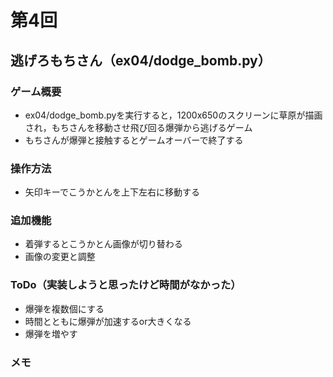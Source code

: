 # 第4回
## 逃げろもちさん（ex04/dodge_bomb.py）
### ゲーム概要
- ex04/dodge_bomb.pyを実行すると，1200x650のスクリーンに草原が描画され，もちさんを移動させ飛び回る爆弾から逃げるゲーム
- もちさんが爆弾と接触するとゲームオーバーで終了する
### 操作方法
- 矢印キーでこうかとんを上下左右に移動する
### 追加機能
- 着弾するとこうかとん画像が切り替わる
- 画像の変更と調整
### ToDo（実装しようと思ったけど時間がなかった）
- 爆弾を複数個にする
- 時間とともに爆弾が加速するor大きくなる
- 爆弾を増やす
### メモ